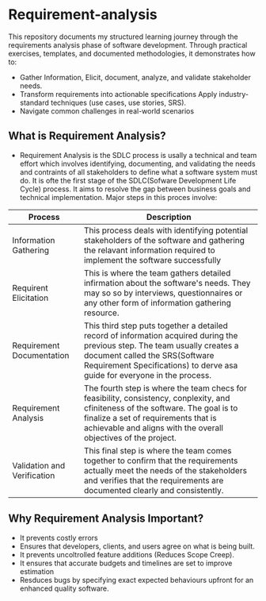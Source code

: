 # Requirement-analysis

This repository documents my structured learning journey through the requirements analysis phase of software development. Through practical exercises, templates, and documented methodologies, it demonstrates how to:
* Gather Information, Elicit, document, analyze, and validate stakeholder needs.
* Transform requirements into actionable specifications Apply industry-standard techniques (use cases, use stories, SRS).
* Navigate common challenges in real-world scenarios

## What is Requirement Analysis?
* Requirement Analysis is the SDLC process is usally a technical and team effort which involves identifying, documenting, and validating the needs and contraints of all stakeholders to define what a software system must do. It is ofte the first stage of the SDLC(Sofware Development Life Cycle) process. It aims to resolve the gap between business goals and technical implementation. Major steps in this proces involve:

|Process| Description|
|---------|-----------|
|Information Gathering| This process deals with identifying potential stakeholders of the software and gathering the relavant information required to implement the software successfully|
|Requirent Elicitation| This is where the team gathers detailed infirmation about the software's needs. They may so so by interviews, questionnaires or any other form of information gathering resource.| 
|Requirement Documentation| This third step puts together a detailed record of information acquired during the previous step. The team usually creates a document called the SRS(Software Requirement Specifications) to derve asa guide for everyone in the process.|
|Requirement Analysis| The fourth step is where the team checs for feasibility, consistency, conplexity, and cfiniteness of the software. The goal is to finalize a set of requirements that is achievable and aligns with the overall objectives of the project.|
|Validation and Verification| This final step is where the team comes together to confirm that the requirements actually meet the needs of the stakeholders and verifies that the requirements are documented clearly and consistently.| 

## Why Requirement Analysis Important?
* It prevents costly errors
* Ensures that developers, clients, and users agree on what is being built.
* It prevents uncoltrolled feature additions (Reduces Scope Creep).
* It ensures that accurate budgets and timelines are set to improve estimation
* Resduces bugs by specifying exact expected behaviours upfront for an enhanced quality software. 
